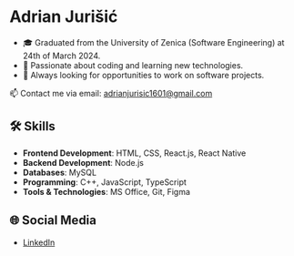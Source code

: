 # Adrian Jurišić

- 🎓 Graduated from the University of Zenica (Software Engineering) at 24th of March 2024.
- 🌱 Passionate about coding and learning new technologies.
- 🚀 Always looking for opportunities to work on software projects.

📫 Contact me via email: adrianjurisic1601@gmail.com

## 🛠️ Skills

- **Frontend Development**: HTML, CSS, React.js, React Native
- **Backend Development**: Node.js
- **Databases**: MySQL
- **Programming**: C++, JavaScript, TypeScript
- **Tools & Technologies**: MS Office, Git, Figma

## 🌐 Social Media

- [LinkedIn](https://www.linkedin.com/in/adrian-jurisic/)

